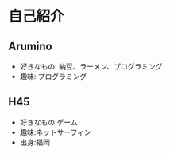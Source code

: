 # 自己紹介

## Arumino
- 好きなもの: 納豆、ラーメン、プログラミング
- 趣味: プログラミング

## H45
- 好きなもの:ゲーム
- 趣味:ネットサーフィン
-  出身:福岡